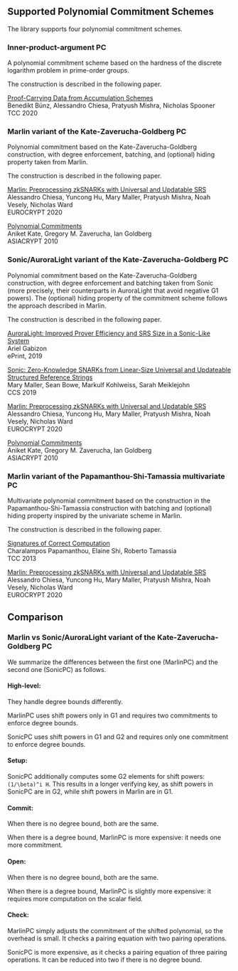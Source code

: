 ## Supported Polynomial Commitment Schemes

The library supports four polynomial commitment schemes.

### Inner-product-argument PC

A polynomial commitment scheme based on the hardness of the discrete logarithm problem in prime-order groups. 

The construction is described in the following paper.

[pcd-acc]: https://ia.cr/2020/499

[Proof-Carrying Data from Accumulation Schemes][pcd-acc]     
Benedikt Bünz, Alessandro Chiesa, Pratyush Mishra, Nicholas Spooner     
TCC 2020

### Marlin variant of the Kate-Zaverucha-Goldberg PC

[kzg10]: http://cacr.uwaterloo.ca/techreports/2010/cacr2010-10.pdf
[marlin]: https://ia.cr/2019/1047

Polynomial commitment based on the Kate-Zaverucha-Goldberg construction, with degree enforcement, batching, and (optional) hiding property taken from Marlin.

The construction is described in the following paper.

[Marlin: Preprocessing zkSNARKs with Universal and Updatable SRS][marlin]     
Alessandro Chiesa, Yuncong Hu, Mary Maller, Pratyush Mishra, Noah Vesely, Nicholas Ward  
EUROCRYPT 2020

[Polynomial Commitments][kzg10]     
Aniket Kate, Gregory M. Zaverucha, Ian Goldberg     
ASIACRYPT 2010

### Sonic/AuroraLight variant of the Kate-Zaverucha-Goldberg PC

Polynomial commitment based on the Kate-Zaverucha-Goldberg construction, with degree enforcement and batching taken from Sonic (more precisely, their counterparts in AuroraLight that avoid negative G1 powers). The (optional) hiding property of the commitment scheme follows the approach described in Marlin.

The construction is described in the following paper.

[sonic]: https://ia.cr/2019/099
[aurora-light]: https://ia.cr/2019/601

[AuroraLight: Improved Prover Efficiency and SRS Size in a Sonic-Like System][aurora-light]     
Ariel Gabizon     
ePrint, 2019

[Sonic: Zero-Knowledge SNARKs from Linear-Size Universal and Updateable Structured Reference Strings][sonic]     
Mary Maller, Sean Bowe, Markulf Kohlweiss, Sarah Meiklejohn     
CCS 2019

[Marlin: Preprocessing zkSNARKs with Universal and Updatable SRS][marlin]     
Alessandro Chiesa, Yuncong Hu, Mary Maller, Pratyush Mishra, Noah Vesely, Nicholas Ward  
EUROCRYPT 2020

[Polynomial Commitments][kzg10]     
Aniket Kate, Gregory M. Zaverucha, Ian Goldberg     
ASIACRYPT 2010

### Marlin variant of the Papamanthou-Shi-Tamassia multivariate PC

Multivariate polynomial commitment based on the construction in the Papamanthou-Shi-Tamassia construction with batching and (optional) hiding property inspired by the univariate scheme in Marlin.

The construction is described in the following paper.

[pst]: https://ia.cr.org/2011/587

[Signatures of Correct Computation][pst]  
Charalampos Papamanthou, Elaine Shi, Roberto Tamassia  
TCC 2013

[Marlin: Preprocessing zkSNARKs with Universal and Updatable SRS][marlin]     
Alessandro Chiesa, Yuncong Hu, Mary Maller, Pratyush Mishra, Noah Vesely, Nicholas Ward  
EUROCRYPT 2020

## Comparison

### Marlin vs Sonic/AuroraLight variant of the Kate-Zaverucha-Goldberg PC

We summarize the differences between the first one (MarlinPC) and the second one (SonicPC) as follows.

#### High-level:
They handle degree bounds differently. 

MarlinPC uses shift powers only in G1 and requires two commitments to enforce degree bounds.

SonicPC uses shift powers in G1 and G2 and requires only one commitment to enforce degree bounds.

#### Setup:

SonicPC additionally computes some G2 elements for shift powers: `(1/\beta)^i H`. This results in a longer verifying key, as shift powers in SonicPC are in G2, while shift powers in Marlin are in G1.

#### Commit:

When there is no degree bound, both are the same.

When there is a degree bound, MarlinPC is more expensive: it needs one more commitment. 

#### Open: 

When there is no degree bound, both are the same.

When there is a degree bound, MarlinPC is slightly more expensive: it requires more computation on the scalar field.

#### Check:

MarlinPC simply adjusts the commitment of the shifted polynomial, so the overhead is small. It checks a pairing equation with two pairing operations.

SonicPC is more expensive, as it checks a pairing equation of three pairing operations. It can be reduced into two if there is no degree bound.